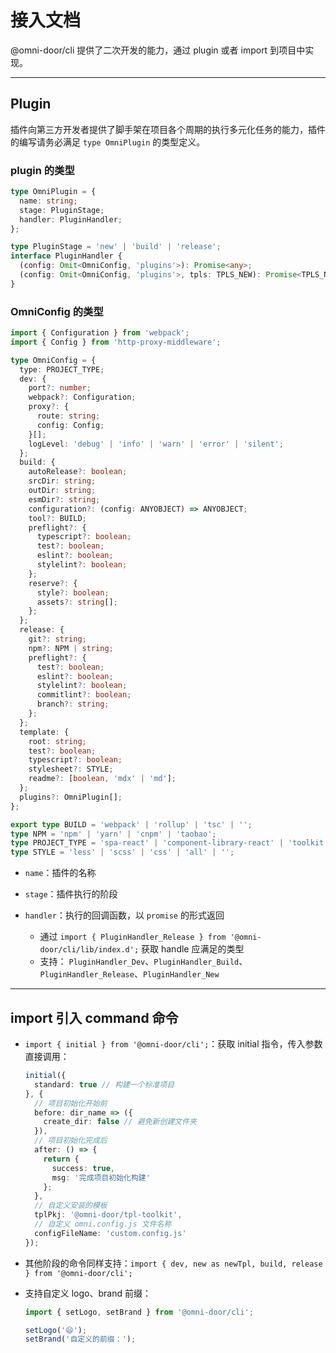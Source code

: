 # 接入文档
@omni-door/cli 提供了二次开发的能力，通过 plugin 或者 import 到项目中实现。

---

## Plugin
插件向第三方开发者提供了脚手架在项目各个周期的执行多元化任务的能力，插件的编写请务必满足 `type OmniPlugin` 的类型定义。

### plugin 的类型
```ts
type OmniPlugin = {
  name: string;
  stage: PluginStage;
  handler: PluginHandler;
};

type PluginStage = 'new' | 'build' | 'release';
interface PluginHandler {
  (config: Omit<OmniConfig, 'plugins'>): Promise<any>;
  (config: Omit<OmniConfig, 'plugins'>, tpls: TPLS_NEW): Promise<TPLS_NEW_RETURE>;
}
```

### OmniConfig 的类型
```ts
import { Configuration } from 'webpack';
import { Config } from 'http-proxy-middleware';

type OmniConfig = {
  type: PROJECT_TYPE;
  dev: {
    port?: number;
    webpack?: Configuration;
    proxy?: {
      route: string;
      config: Config;
    }[];
    logLevel: 'debug' | 'info' | 'warn' | 'error' | 'silent';
  };
  build: {
    autoRelease?: boolean;
    srcDir: string;
    outDir: string;
    esmDir?: string;
    configuration?: (config: ANYOBJECT) => ANYOBJECT;
    tool?: BUILD;
    preflight?: {
      typescript?: boolean;
      test?: boolean;
      eslint?: boolean;
      stylelint?: boolean;
    };
    reserve?: {
      style?: boolean;
      assets?: string[];
    };
  };
  release: {
    git?: string;
    npm?: NPM | string;
    preflight?: {
      test?: boolean;
      eslint?: boolean;
      stylelint?: boolean;
      commitlint?: boolean;
      branch?: string;
    };
  };
  template: {
    root: string;
    test?: boolean;
    typescript?: boolean;
    stylesheet?: STYLE;
    readme?: [boolean, 'mdx' | 'md'];
  };
  plugins?: OmniPlugin[];
};

export type BUILD = 'webpack' | 'rollup' | 'tsc' | '';
type NPM = 'npm' | 'yarn' | 'cnpm' | 'taobao';
type PROJECT_TYPE = 'spa-react' | 'component-library-react' | 'toolkit';
type STYLE = 'less' | 'scss' | 'css' | 'all' | '';
```

- `name`：插件的名称

- `stage`：插件执行的阶段

- `handler`：执行的回调函数，以 `promise` 的形式返回

  - 通过 `import { PluginHandler_Release } from '@omni-door/cli/lib/index.d';` 获取 handle 应满足的类型
  - 支持： `PluginHandler_Dev`、`PluginHandler_Build`、`PluginHandler_Release`、`PluginHandler_New`
---

## import 引入 command 命令
- `import { initial } from '@omni-door/cli';`：获取 initial 指令，传入参数直接调用：

  ```ts
  initial({
    standard: true // 构建一个标准项目
  }, {
    // 项目初始化开始前
    before: dir_name => ({
      create_dir: false // 避免新创建文件夹
    }),
    // 项目初始化完成后
    after: () => {
      return {
        success: true,
        msg: '完成项目初始化构建'
      };
    },
    // 自定义安装的模板
    tplPkj: '@omni-door/tpl-toolkit',
    // 自定义 omni.config.js 文件名称
    configFileName: 'custom.config.js'
  });
  ```

- 其他阶段的命令同样支持：`import { dev, new as newTpl, build, release } from '@omni-door/cli';`

- 支持自定义 logo、brand 前缀：
  ```ts
  import { setLogo, setBrand } from '@omni-door/cli';

  setLogo('😄');
  setBrand('自定义的前缀：');
  ```